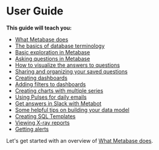 # User Guide

**This guide will teach you:**

*   [What Metabase does](01-what-is-metabase.md)
*   [The basics of database terminology](02-database-basics.md)
*   [Basic exploration in Metabase](03-basic-exploration.md)
*   [Asking questions in Metabase](04-asking-questions.md)
*   [How to visualize the answers to questions](05-visualizing-results.md)
*   [Sharing and organizing your saved questions](06-sharing-answers.md)
*   [Creating dashboards](07-dashboards.md)
*   [Adding filters to dashboards](08-dashboard-filters.md)
*   [Creating charts with multiple series](09-multi-series-charting.md)
*   [Using Pulses for daily emails](10-pulses.md)
*   [Get answers in Slack with Metabot](11-metabot.md)
*   [Some helpful tips on building your data model](12-data-model-reference.md)
*   [Creating SQL Templates](13-sql-parameters.md)
*   [Viewing X-ray reports](14-x-rays.md)
*   [Getting alerts](15-alerts.md)

Let's get started with an overview of [What Metabase does](01-what-is-metabase.md).
